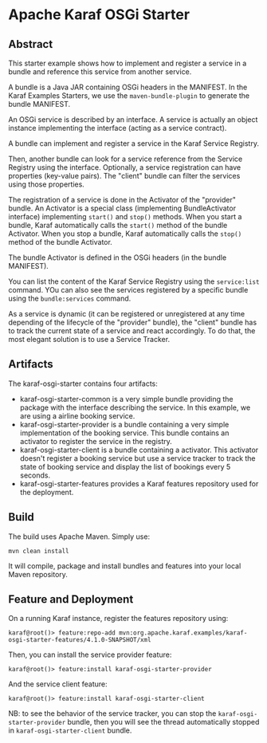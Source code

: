 # Apache Karaf OSGi Starter

## Abstract

This starter example shows how to implement and register a service in a bundle and reference this service from another service.

A bundle is a Java JAR containing OSGi headers in the MANIFEST. In the Karaf Examples Starters, we use the `maven-bundle-plugin` to generate the bundle MANIFEST.

An OSGi service is described by an interface. A service is actually an object instance implementing the interface (acting as a service contract).

A bundle can implement and register a service in the Karaf Service Registry.

Then, another bundle can look for a service reference from the Service Registry using the interface. Optionally, a service registration can have properties (key-value pairs).
The "client" bundle can filter the services using those properties.

The registration of a service is done in the Activator of the "provider" bundle. An Activator is a special class (implementing BundleActivator interface) implementing `start()` and `stop()` methods.
When you start a bundle, Karaf automatically calls the `start()` method of the bundle Activator.
When you stop a bundle, Karaf automatically calls the `stop()` method of the bundle Activator.

The bundle Activator is defined in the OSGi headers (in the bundle MANIFEST).

You can list the content of the Karaf Service Registry using the `service:list` command. YOu can also see the services registered by a specific bundle using the `bundle:services` command.

As a service is dynamic (it can be registered or unregistered at any time depending of the lifecycle of the "provider" bundle), the "client" bundle has to track the current state of a
service and react accordingly.
To do that, the most elegant solution is to use a Service Tracker.

## Artifacts

The karaf-osgi-starter contains four artifacts:

* karaf-osgi-starter-common is a very simple bundle providing the package with the interface describing the service. In this example, we are using a airline booking service.
* karaf-osgi-starter-provider is a bundle containing a very simple implementation of the booking service. This bundle contains an activator to register the service in the registry.
* karaf-osgi-starter-client is a bundle containing a activator. This activator doesn't register a booking service but use a service tracker to track the state of booking service and display the list of bookings every 5 seconds.
* karaf-osgi-starter-features provides a Karaf features repository used for the deployment.

## Build

The build uses Apache Maven. Simply use:

```
mvn clean install
```

It will compile, package and install bundles and features into your local Maven repository.

## Feature and Deployment

On a running Karaf instance, register the features repository using:

```
karaf@root()> feature:repo-add mvn:org.apache.karaf.examples/karaf-osgi-starter-features/4.1.0-SNAPSHOT/xml
```

Then, you can install the service provider feature:

```
karaf@root()> feature:install karaf-osgi-starter-provider
```

And the service client feature:

```
karaf@root()> feature:install karaf-osgi-starter-client
```

NB: to see the behavior of the service tracker, you can stop the `karaf-osgi-starter-provider` bundle, then you will see the thread automatically stopped in `karaf-osgi-starter-client` bundle.